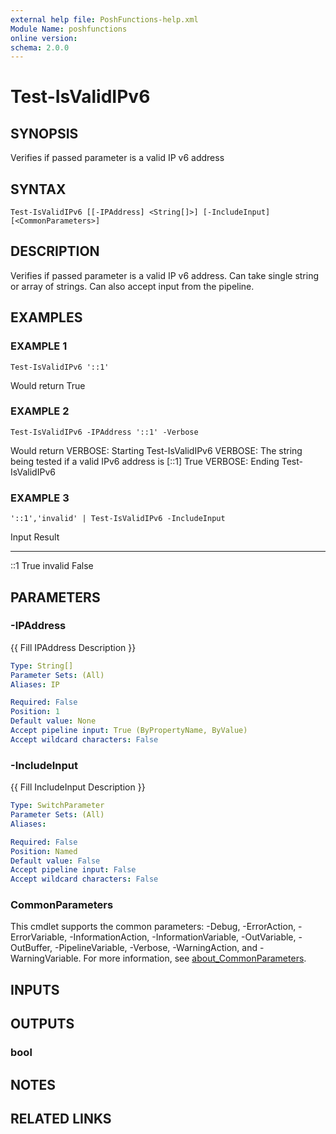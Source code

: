 ```yaml
---
external help file: PoshFunctions-help.xml
Module Name: poshfunctions
online version:
schema: 2.0.0
---
```


# Test-IsValidIPv6

## SYNOPSIS
Verifies if passed parameter is a valid IP v6 address

## SYNTAX

```
Test-IsValidIPv6 [[-IPAddress] <String[]>] [-IncludeInput] [<CommonParameters>]
```

## DESCRIPTION
Verifies if passed parameter is a valid IP v6 address.
Can take single string or array of strings.
Can also accept input from the pipeline.

## EXAMPLES

### EXAMPLE 1
```
Test-IsValidIPv6 '::1'
```

Would return
True

### EXAMPLE 2
```
Test-IsValidIPv6 -IPAddress '::1' -Verbose
```

Would return
VERBOSE: Starting Test-IsValidIPv6
VERBOSE: The string being tested if a valid IPv6 address is \[::1\]
True
VERBOSE: Ending Test-IsValidIPv6

### EXAMPLE 3
```
'::1','invalid' | Test-IsValidIPv6 -IncludeInput
```

Input   Result
-----   ------
::1       True
invalid  False

## PARAMETERS

### -IPAddress
{{ Fill IPAddress Description }}

```yaml
Type: String[]
Parameter Sets: (All)
Aliases: IP

Required: False
Position: 1
Default value: None
Accept pipeline input: True (ByPropertyName, ByValue)
Accept wildcard characters: False
```

### -IncludeInput
{{ Fill IncludeInput Description }}

```yaml
Type: SwitchParameter
Parameter Sets: (All)
Aliases:

Required: False
Position: Named
Default value: False
Accept pipeline input: False
Accept wildcard characters: False
```

### CommonParameters
This cmdlet supports the common parameters: -Debug, -ErrorAction, -ErrorVariable, -InformationAction, -InformationVariable, -OutVariable, -OutBuffer, -PipelineVariable, -Verbose, -WarningAction, and -WarningVariable. For more information, see [about_CommonParameters](http://go.microsoft.com/fwlink/?LinkID=113216).

## INPUTS

## OUTPUTS

### bool
## NOTES

## RELATED LINKS

